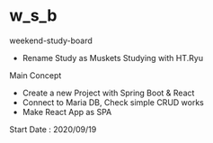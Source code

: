 # w_s_b
weekend-study-board
- Rename Study as Muskets
Studying with HT.Ryu

Main Concept
- Create a new Project with Spring Boot & React
- Connect to Maria DB, Check simple CRUD works
- Make React App as SPA

Start Date : 2020/09/19

